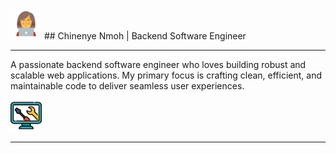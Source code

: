 <img src="image-1.png" alt="Image 1" height="50" width="50"> ## Chinenye Nmoh | Backend Software Engineer
<hr>

A passionate backend software engineer who loves building robust and scalable web applications. My primary focus is crafting clean, efficient, and maintainable code to deliver seamless user experiences.

<img src="image-2.png" alt="Image 2" height="50">
<hr>
